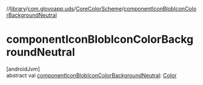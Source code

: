 //[library](../../../index.md)/[com.glovoapp.uds](../index.md)/[CoreColorScheme](index.md)/[componentIconBlobIconColorBackgroundNeutral](component-icon-blob-icon-color-background-neutral.md)

# componentIconBlobIconColorBackgroundNeutral

[androidJvm]\
abstract val [componentIconBlobIconColorBackgroundNeutral](component-icon-blob-icon-color-background-neutral.md): [Color](https://developer.android.com/reference/kotlin/androidx/compose/ui/graphics/Color.html)
